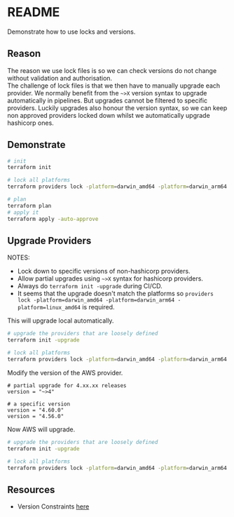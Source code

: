# README

Demonstrate how to use locks and versions.  

## Reason

The reason we use lock files is so we can check versions do not change without validation and authorisation.  
The challenge of lock files is that we then have to manually upgrade each provider.  We normally benefit from the `~>X` version syntax to upgrade automatically in pipelines.
But upgrades cannot be filtered to specific providers.  Luckily upgrades also honour the version syntax, so we can keep non approved providers locked down whilst we automatically upgrade hashicorp ones.  

## Demonstrate

```sh
# init
terraform init

# lock all platforms
terraform providers lock -platform=darwin_amd64 -platform=darwin_arm64 -platform=linux_amd64

# plan
terraform plan
# apply it
terraform apply -auto-approve
```

## Upgrade Providers

NOTES:

* Lock down to specific versions of non-hashicorp providers.  
* Allow partial upgrades using `~>X` syntax for hashicorp providers.  
* Always do `terraform init -upgrade` during CI/CD.  
* It seems that the upgrade doesn't match the platforms so `providers lock -platform=darwin_amd64 -platform=darwin_arm64 -platform=linux_amd64` is required.  

This will upgrade local automatically.  

```sh
# upgrade the providers that are loosely defined
terraform init -upgrade

# lock all platforms
terraform providers lock -platform=darwin_amd64 -platform=darwin_arm64 -platform=linux_amd64
```

Modify the version of the AWS provider.  

```hcl
# partial upgrade for 4.xx.xx releases
version = "~>4"

# a specific version
version = "4.60.0"
version = "4.56.0"
```

Now AWS will upgrade.  

```sh
# upgrade the providers that are loosely defined
terraform init -upgrade

# lock all platforms
terraform providers lock -platform=darwin_amd64 -platform=darwin_arm64 -platform=linux_amd64
```

## Resources

* Version Constraints [here](https://developer.hashicorp.com/terraform/language/expressions/version-constraints)  
